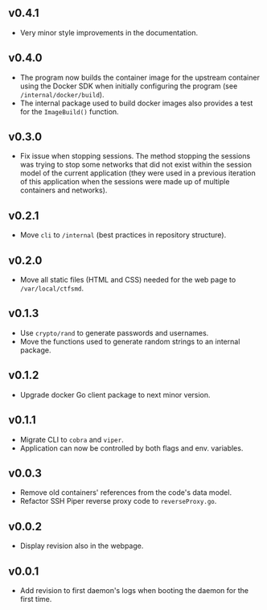 ## v0.4.1
* Very minor style improvements in the documentation.

## v0.4.0
* The program now builds the container image for the upstream container using the Docker SDK when initially configuring the program (see `/internal/docker/build`).
* The internal package used to build docker images also provides a test for the `ImageBuild()` function.

## v0.3.0
* Fix issue when stopping sessions. The method stopping the sessions was trying to stop some networks that did not exist within the session model of the current application (they were used in a previous iteration of this application when the sessions were made up of multiple containers and networks).

## v0.2.1
* Move `cli` to `/internal` (best practices in repository structure).

## v0.2.0
* Move all static files (HTML and CSS) needed for the web page to `/var/local/ctfsmd`.

## v0.1.3
* Use `crypto/rand` to generate passwords and usernames.
* Move the functions used to generate random strings to an internal package.

## v0.1.2
* Upgrade docker Go client package to next minor version.

## v0.1.1
* Migrate CLI to `cobra` and `viper`.
* Application can now be controlled by both flags and env. variables.

## v0.0.3
* Remove old containers' references from the code's data model.
* Refactor SSH Piper reverse proxy code to `reverseProxy.go`.

## v0.0.2
* Display revision also in the webpage.

## v0.0.1
* Add revision to first daemon's logs when booting the daemon for the first time.
